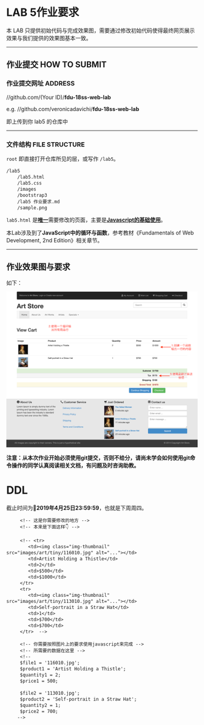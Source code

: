LAB 5作业要求
==========
本 LAB 只提供初始代码与完成效果图，需要通过修改初始代码使得最终网页展示效果与我们提供的效果图基本一致。

-------------------

## 作业提交 HOW TO SUBMIT
### 作业提交网址 ADDRESS
//github.com/(Your ID)/**fdu-18ss-web-lab**

e.g. //github.com/veronicadavichi/**fdu-18ss-web-lab**

即上传到你 lab5 的仓库中

-------------------

### 文件结构 FILE STRUCTURE
`root` 即直接打开仓库所见的层，或写作 `/lab5`。

```
/lab5
	/lab5.html
	/lab5.css
	/images
	/bootstrap3
	/lab5 作业要求.md
	/sample.png
```

`lab5.html` 是<u>**唯一**</u>需要修改的页面，主要是<u>**Javascript的基础使用**</u>。

本Lab涉及到了**JavaScript中的循环与函数**，参考教材《Fundamentals of Web Development, 2nd Edition》相关章节。

-------------------

## 作业效果图与要求

如下：

![sample](sample.png)

**注意：从本次作业开始必须使用git提交，否则不给分，请尚未学会如何使用git命令操作的同学认真阅读相关文档，有问题及时咨询助教。**

# DDL

截止时间为**2019年4月25日23:59:59**，也就是下周周四。


         <!-- 这是你需要修改的地方 -->
         <!-- 本来是下面这样👇 -->

         <!-- <tr>
            <td><img class="img-thumbnail" src="images/art/tiny/116010.jpg" alt="..."></td>
            <td>Artist Holding a Thistle</td>
            <td>2</td>
            <td>$500</td>
            <td>$1000</td>
         </tr>
         <tr>
            <td><img class="img-thumbnail" src="images/art/tiny/113010.jpg" alt="..."></td>
            <td>Self-portrait in a Straw Hat</td>
            <td>1</td>
            <td>$700</td>
            <td>$700</td>
         </tr>  -->
         
         <!-- 你需要按照图片上的要求使用javascript来完成 -->
         <!-- 所需要的数据在这里 -->
         <!--
         $file1 = '116010.jpg';
         $product1 = 'Artist Holding a Thistle';
         $quantity1 = 2;
         $price1 = 500;

         $file2 = '113010.jpg';
         $product2 = 'Self-portrait in a Straw Hat';
         $quantity2 = 1;
         $price2 = 700;
        -->


